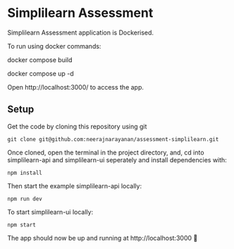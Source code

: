# Simplilearn Assessment

Simplilearn Assessment application is Dockerised.

To run using docker commands:

docker compose build


docker compose up -d

Open http://localhost:3000/ to access the app.

## Setup

Get the code by  cloning this repository using git

```
git clone git@github.com:neerajnarayanan/assessment-simplilearn.git
```

Once cloned, open the terminal in the project directory, and,  cd into simplilearn-api and simplilearn-ui
seperately and install dependencies with:

```
npm install
```

Then start the example simplilearn-api locally:

```
npm run dev

```

To start simplilearn-ui locally:

```
npm start
```

The app should now be up and running at http://localhost:3000 🚀